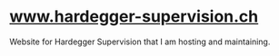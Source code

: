 # www.hardegger-supervision.ch
Website for Hardegger Supervision that I am hosting and maintaining.
